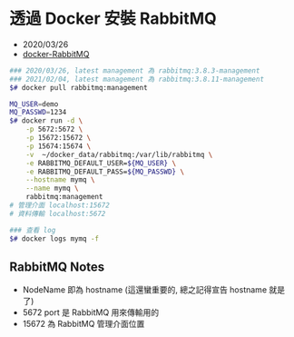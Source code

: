 
# 透過 Docker 安裝 RabbitMQ

- 2020/03/26
- [docker-RabbitMQ](https://hub.docker.com/_/rabbitmq)


```bash
### 2020/03/26, latest management 為 rabbitmq:3.8.3-management
### 2021/02/04, latest management 為 rabbitmq:3.8.11-management
$# docker pull rabbitmq:management

MQ_USER=demo
MQ_PASSWD=1234
$# docker run -d \
    -p 5672:5672 \
    -p 15672:15672 \
    -p 15674:15674 \
    -v  ~/docker_data/rabbitmq:/var/lib/rabbitmq \
    -e RABBITMQ_DEFAULT_USER=${MQ_USER} \
    -e RABBITMQ_DEFAULT_PASS=${MQ_PASSWD} \
    --hostname mymq \
    --name mymq \
    rabbitmq:management
# 管理介面 localhost:15672
# 資料傳輸 localhost:5672

### 查看 log
$# docker logs mymq -f
```


## RabbitMQ Notes

- NodeName 即為 hostname (這還蠻重要的, 總之記得宣告 hostname 就是了)
- 5672 port 是 RabbitMQ 用來傳輸用的
- 15672 為 RabbitMQ 管理介面位置
